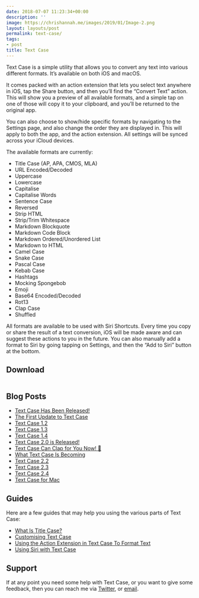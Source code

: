 ```yaml
---
date: 2018-07-07 11:23:34+00:00
description: ''
image: https://chrishannah.me/images/2019/01/Image-2.png
layout: layouts/post
permalink: text-case/
tags:
- post
title: Text Case
---
```


<p>Text Case is a simple utility that allows you to convert any text into various different formats. It&#8217;s available on both iOS and macOS.</p>
<p>It comes packed with an action extension that lets you select text anywhere in iOS, tap the Share button, and then you’ll find the “Convert Text” action. This will show you a preview of all available formats, and a simple tap on one of those will copy it to your clipboard, and you’ll be returned to the original app.</p>
<p>You can also choose to show/hide specific formats by navigating to the Settings page, and also change the order they are displayed in. This will apply to both the app, and the action extension. All settings will be synced across your iCloud devices.</p>
<p>The available formats are currently:</p>
<ul>
<li>Title Case (AP, APA, CMOS, MLA)</li>
<li>URL Encoded/Decoded</li>
<li>Uppercase</li>
<li>Lowercase</li>
<li>Capitalise</li>
<li>Capitalise Words</li>
<li>Sentence Case</li>
<li>Reversed</li>
<li>Strip HTML</li>
<li>Strip/Trim Whitespace</li>
<li>Markdown Blockquote</li>
<li>Markdown Code Block</li>
<li>Markdown Ordered/Unordered List</li>
<li>Markdown to HTML</li>
<li>Camel Case</li>
<li>Snake Case</li>
<li>Pascal Case</li>
<li>Kebab Case</li>
<li>Hashtags</li>
<li>Mocking Spongebob</li>
<li>Emoji</li>
<li>Base64 Encoded/Decoded</li>
<li>Rot13</li>
<li>Clap Case</li>
<li>Shuffled</li>
</ul>
<p>All formats are available to be used with Siri Shortcuts. Every time you copy or share the result of a text conversion, iOS will be made aware and can suggest these actions to you in the future. You can also manually add a format to Siri by going tapping on Settings, and then the &#8220;Add to Siri&#8221; button at the bottom.</p>
<h2>Download</h2>
<p><a href="https://itunes.apple.com/us/app/text-case/id1407730596?ls=1&amp;mt=8&amp;at=1010l4Hj"><img src="https://linkmaker.itunes.apple.com/assets/shared/badges/en-us/appstore-lrg.svg" alt=""></a><br />
<a href="https://apps.apple.com/us/app/text-case/id1492174677?ls=1&amp;mt=12"><img src="https://linkmaker.itunes.apple.com/assets/shared/badges/en-us/macappstore-lrg.svg" alt=""></a></p>
<h2>Blog Posts</h2>
<ul>
<li><a href="https://chrishannah.me/text-case-has-been-released/">Text Case Has Been Released!</a></li>
<li><a href="https://chrishannah.me/the-first-update-to-text-case/">The First Update to Text Case</a></li>
<li><a href="https://chrishannah.me/text-case-12/">Text Case 1.2</a></li>
<li><a href="https://chrishannah.me/text-case-13/">Text Case 1.3</a></li>
<li><a href="https://chrishannah.me/text-case-1-4/">Text Case 1.4</a></li>
<li><a href="https://chrishannah.me/text-case-2-0-is-released/">Text Case 2.0 is Released!</a></li>
<li><a href="https://chrishannah.me/text-case-can-clap-for-you-now-👏/">Text Case Can Clap for You Now! 👏</a></li>
<li><a href="https://chrishannah.me/what-text-case-is-becoming/">What Text Case Is Becoming</a></li>
<li><a href="https://chrishannah.me/text-case-2-2/">Text Case 2.2</a></li>
<li><a href="https://chrishannah.me/text-case-2-3/">Text Case 2.3</a></li>
<li><a href="https://chrishannah.me/text-case-2-4/">Text Case 2.4</a></li>
<li><a href="https://chrishannah.me/text-case-for-mac/">Text Case for Mac</a></li>
</ul>
<h2>Guides</h2>
<p>Here are a few guides that may help you using the various parts of Text Case:</p>
<ul>
<li><a href="https://chrishannah.me/what-is-title-case/">What Is Title Case?</a></li>
<li><a href="https://chrishannah.me/customising-text-case/">Customising Text Case</a></li>
<li><a href="https://chrishannah.me/using-the-action-extension-in-text-case-to-format-text/">Using the Action Extension in Text Case To Format Text</a></li>
<li><a href="https://chrishannah.me/using-siri-with-text-case/">Using Siri with Text Case</a></li>
</ul>
<h2>Support</h2>
<p>If at any point you need some help with Text Case, or you want to give some feedback, then you can reach me via <a href="https://twitter.com/chrishannah">Twitter</a>, or <a href="mailto:me@chrishannah.me?subject=Text%20Case">email</a>.</p>
